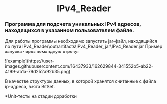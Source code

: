 <h1 align="center">IPv4_Reader</h1>
<h3>Программа для подсчета уникальных IPv4 адресов, находящихся в указанном пользователем файле.</h3>
Для работы программы необходимо запустить jar-файл, находящийся по пути IPv4_Reader\out\artifacts\IPv4_Reader_jar\IPv4_Reader.jar
Пример запуска через командную строку:
</p>
![example](https://user-images.githubusercontent.com/16437933/162629844-341552b5-ab22-4199-ab1a-79d252a92b35.png)
</p>
В качестве структуры данных, в которой хранятся считанные с файла ip-адреса, взята BitSet.
</p>
*Unit-тесты на стадии доработки
